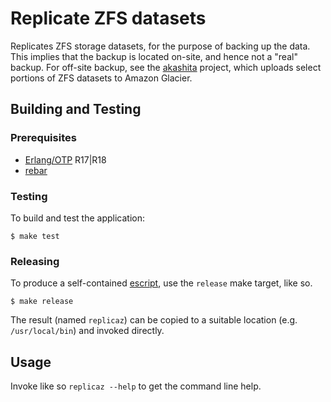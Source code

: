 # Replicate ZFS datasets

Replicates ZFS storage datasets, for the purpose of backing up the data. This implies that the backup is located on-site, and hence not a "real" backup. For off-site backup, see the [akashita](https://github.com/nlfiedler/akashita) project, which uploads select portions of ZFS datasets to Amazon Glacier.

## Building and Testing

### Prerequisites

* [Erlang/OTP](http://www.erlang.org) R17|R18
* [rebar](https://github.com/rebar/rebar)

### Testing

To build and test the application:

```
$ make test
```

### Releasing

To produce a self-contained [escript](http://www.erlang.org/doc/man/escript.html), use the `release` make target, like so.

```
$ make release
```

The result (named `replicaz`) can be copied to a suitable location (e.g. `/usr/local/bin`) and invoked directly.

## Usage

Invoke like so `replicaz --help` to get the command line help.
